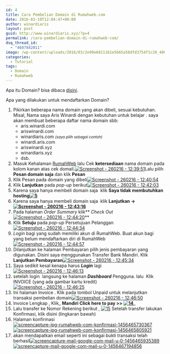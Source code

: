 ```yaml
---
id: 4
title: Cara Pembelian Domain di Rumahweb.com
date: 2016-03-10T12:04:47+00:00
author: winardiaris
layout: post
guid: http://www.winardiaris.xyz/?p=4
permalink: /cara-pembelian-domain-di-rumahweb-com/
dsq_thread_id:
  - "4687842011"
image: /wp-content/uploads/2016/03/2e99e6811161e5665a58dfd3754f1c28_400x400.jpeg
categories:
  - Tutorial
tags:
  - Domain
  - Rumahweb
---
```

Apa itu Domain? bisa dibaca <a href="https://en.wikipedia.org/wiki/Domain_name" target="_blank">disini</a>.

Apa yang dilakukan untuk mendaftarkan Domain?

  1. Pikirkan beberapa nama domain yang akan dibeli, sesuai kebutuhan. Misal, Nama saya Aris Winardi dengan kebutuhan untuk belajar . saya akan membuat beberapa daftar nama domain sbb: 
      * aris.winardi.com
      * ariswinardi.com
      * winardiaris.com <small><em>(saya pilih sebagai contoh)</em></small>
      * winardi.aris.com
      * ariswinardi.xyz
      * winardiaris.xyz
      * dsb.
  2. Masuk Kehalaman <a title="RumahWeb" href="https://www.rumahweb.com/" target="_blank">RumahWeb</a> lalu Cek **ketersediaan** nama domain pada kolom kanan atas cek domail.[<img class="alignnone size-full wp-image-177" src="https://i0.wp.com/www.winardiaris.xyz/wp-content/uploads/2016/02/Screenshot-260216-123951.png?resize=700%2C394" alt="Screenshot - 260216 - 12:39:51" data-recalc-dims="1" />](https://i0.wp.com/www.winardiaris.xyz/wp-content/uploads/2016/02/Screenshot-260216-123951.png)Lalu pilih **Pesan domain saja** dan klik **Pesan**
  3. Klik Pesan pada domain yang dibeli[<img class="alignnone size-full wp-image-178" src="https://i1.wp.com/www.winardiaris.xyz/wp-content/uploads/2016/02/Screenshot-260216-124054.png?resize=700%2C394" alt="Screenshot - 260216 - 12:40:54" data-recalc-dims="1" />](https://i1.wp.com/www.winardiaris.xyz/wp-content/uploads/2016/02/Screenshot-260216-124054.png)
  4. Klik **Lanjutkan** pada _pop-up_ berikut[<img class="alignnone size-full wp-image-179" src="https://i1.wp.com/www.winardiaris.xyz/wp-content/uploads/2016/02/Screenshot-260216-124203.png?resize=700%2C394" alt="Screenshot - 260216 - 12:42:03" data-recalc-dims="1" />](https://i1.wp.com/www.winardiaris.xyz/wp-content/uploads/2016/02/Screenshot-260216-124203.png)
  5. Karena saya hanya membeli domain saja  klik **Saya tidak membutuhkan hosting[<img class="alignnone size-full wp-image-180" src="https://i2.wp.com/www.winardiaris.xyz/wp-content/uploads/2016/02/5.png?resize=700%2C1188" alt="5" data-recalc-dims="1" />](https://i2.wp.com/www.winardiaris.xyz/wp-content/uploads/2016/02/5.png)**
  6. Karena saya hanya membeli domain saja  klik **Lanjutkan ->[<img class="alignnone size-full wp-image-181" src="https://i0.wp.com/www.winardiaris.xyz/wp-content/uploads/2016/02/Screenshot-260216-124316.png?resize=700%2C394" alt="Screenshot - 260216 - 12:43:16" data-recalc-dims="1" />](https://i0.wp.com/www.winardiaris.xyz/wp-content/uploads/2016/02/Screenshot-260216-124316.png)**
  7. Pada halaman _Order Summary_ klik** _Check Out_[<img class="alignnone size-full wp-image-182" src="https://i1.wp.com/www.winardiaris.xyz/wp-content/uploads/2016/02/Screenshot-260216-124420.png?resize=700%2C394" alt="Screenshot - 260216 - 12:44:20" data-recalc-dims="1" />](https://i1.wp.com/www.winardiaris.xyz/wp-content/uploads/2016/02/Screenshot-260216-124420.png)**
  8. Klik **Setuju** pada _pop-up_ Persetujuan Pelanggan [<img class="alignnone size-full wp-image-183" src="https://i2.wp.com/www.winardiaris.xyz/wp-content/uploads/2016/02/Screenshot-260216-124434.png?resize=700%2C394" alt="Screenshot - 260216 - 12:44:34" data-recalc-dims="1" />](https://i2.wp.com/www.winardiaris.xyz/wp-content/uploads/2016/02/Screenshot-260216-124434.png)
  9. _Login_ bagi yang sudah memiliki akun di RumahWeb. Buat akun bagi yang belum mendaftarkan diri di RumahWeb[<img class="alignnone size-full wp-image-184" src="https://i0.wp.com/www.winardiaris.xyz/wp-content/uploads/2016/02/Screenshot-260216-124457.png?resize=700%2C394" alt="Screenshot - 260216 - 12:44:57" data-recalc-dims="1" />](https://i0.wp.com/www.winardiaris.xyz/wp-content/uploads/2016/02/Screenshot-260216-124457.png)
 10. Dilanjutkan ke halaman Pembayaran pilih jenis pembayaran yang digunakan. Disini saya menggunakan Transfer Bank Mandiri. Klik **Lanjutkan Pembayaran**[<img class="alignnone size-full wp-image-185" src="https://i0.wp.com/www.winardiaris.xyz/wp-content/uploads/2016/02/Screenshot-260216-124534.png?resize=700%2C394" alt="Screenshot - 260216 - 12:45:34" data-recalc-dims="1" />](https://i0.wp.com/www.winardiaris.xyz/wp-content/uploads/2016/02/Screenshot-260216-124534.png)
 11. Saya sedikit kesal kenapa harus _**Login**_ lagi [<img class="alignnone size-full wp-image-186" src="https://i2.wp.com/www.winardiaris.xyz/wp-content/uploads/2016/02/Screenshot-260216-124613.png?resize=700%2C394" alt="Screenshot - 260216 - 12:46:13" data-recalc-dims="1" />](https://i2.wp.com/www.winardiaris.xyz/wp-content/uploads/2016/02/Screenshot-260216-124613.png)
 12. setelah login  langsung ke halaman _**Dashboard**_ Pengguna. lalu  Klik INVOICE (yang ada gambar kartu kredit)[<img class="alignnone size-full wp-image-187" src="https://i0.wp.com/www.winardiaris.xyz/wp-content/uploads/2016/02/Screenshot-260216-124625.png?resize=700%2C394" alt="Screenshot - 260216 - 12:46:25" data-recalc-dims="1" />](https://i0.wp.com/www.winardiaris.xyz/wp-content/uploads/2016/02/Screenshot-260216-124625.png)
 13. Ini halaman Invoice . Klik pada tombol Unpaid untuk melanjutkan transaksi pembelian domain[<img class="alignnone size-full wp-image-188" src="https://i2.wp.com/www.winardiaris.xyz/wp-content/uploads/2016/02/Screenshot-260216-124650.png?resize=700%2C394" alt="Screenshot - 260216 - 12:46:50" data-recalc-dims="1" />](https://i2.wp.com/www.winardiaris.xyz/wp-content/uploads/2016/02/Screenshot-260216-124650.png)
 14. Invoice Lengkap , Klik_ **Mandiri Click here to pay >> [<img class="alignnone size-full wp-image-189" src="https://i0.wp.com/www.winardiaris.xyz/wp-content/uploads/2016/02/14.png?resize=700%2C889" alt="14" data-recalc-dims="1" />](https://i0.wp.com/www.winardiaris.xyz/wp-content/uploads/2016/02/14.png)**_
 15. Lalu transfer ke Nomor Rekening berikut , [<img class="alignnone size-full wp-image-190" src="https://i1.wp.com/www.winardiaris.xyz/wp-content/uploads/2016/02/15.png?resize=700%2C834" alt="15" data-recalc-dims="1" />](https://i1.wp.com/www.winardiaris.xyz/wp-content/uploads/2016/02/15.png) Setelah transfer lakukan Konfirmasi, klik disini (lingkaran bawah)
 16. Halaman konfirmasi[<img class="alignnone size-full wp-image-191" src="https://i0.wp.com/www.winardiaris.xyz/wp-content/uploads/2016/02/screencapture-ipg-rumahweb-com-konfirmasi-1456465730367.png?resize=700%2C731" alt="screencapture-ipg-rumahweb-com-konfirmasi-1456465730367" data-recalc-dims="1" />](https://i0.wp.com/www.winardiaris.xyz/wp-content/uploads/2016/02/screencapture-ipg-rumahweb-com-konfirmasi-1456465730367.png) [<img class="alignnone size-full wp-image-192" src="https://i1.wp.com/www.winardiaris.xyz/wp-content/uploads/2016/02/screencapture-ipg-rumahweb-com-konfirmasi-1456465805921.png?resize=700%2C657" alt="screencapture-ipg-rumahweb-com-konfirmasi-1456465805921" data-recalc-dims="1" />](https://i1.wp.com/www.winardiaris.xyz/wp-content/uploads/2016/02/screencapture-ipg-rumahweb-com-konfirmasi-1456465805921.png)
 17. akan mendapatkan email seperti ini sebagai bukti transaksi telah berhasil[<img class="alignnone size-full wp-image-193" src="https://i2.wp.com/www.winardiaris.xyz/wp-content/uploads/2016/02/screencapture-mail-google-com-mail-u-0-1456465935389.png?resize=700%2C349" alt="screencapture-mail-google-com-mail-u-0-1456465935389" data-recalc-dims="1" />](https://i2.wp.com/www.winardiaris.xyz/wp-content/uploads/2016/02/screencapture-mail-google-com-mail-u-0-1456465935389.png) [<img class="alignnone size-full wp-image-194" src="https://i0.wp.com/www.winardiaris.xyz/wp-content/uploads/2016/02/screencapture-mail-google-com-mail-u-0-1456467194856.png?resize=700%2C349" alt="screencapture-mail-google-com-mail-u-0-1456467194856" data-recalc-dims="1" />](https://i0.wp.com/www.winardiaris.xyz/wp-content/uploads/2016/02/screencapture-mail-google-com-mail-u-0-1456467194856.png)